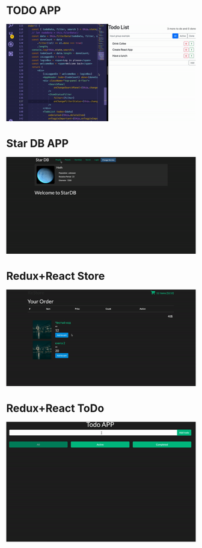 # TODO APP

![](https://github.com/Zulbukharov/demos-react/blob/master/media/ezgif-4-aa515b52a6ca.gif)

# Star DB APP

![](https://github.com/Zulbukharov/demos-react/blob/master/media/stardb.gif)
# Redux+React Store

![](https://github.com/Zulbukharov/demos-react/blob/master/media/re-store.gif)
# Redux+React ToDo

![](https://github.com/Zulbukharov/demos-react/blob/master/media/todo.gif)
